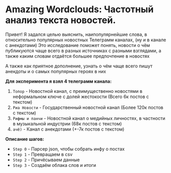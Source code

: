# Amazing Wordclouds: Частотный анализ текста новостей.

Привет! Я задался целью выяснить, наипопулярнейшие слова, в относительно популярных новостных Телеграмм каналах, (ну и в канале с анекдотами)
Это исследование поможет понять, новости о чём публикуются чаще всего в разных источниках с разными взглядами, а также каким словам отдаётся большее предпочтение в новостях

А также как приятное дополнение, узнать о чём чаще всего пишут анекдоты и о самых популярных героях в них

**Для эксперимента я взял 4 телеграмм канала:**
1. `Топор` - Новостной канал, с преимущественно новостями в неформальном ключе с долей жестокости (Всего 6к постов с текстом)
2. `Риа Новости` - Государственный новостной канал (Более 120к постов с текстом)
3. `Рифмы и панчи` - Новостной канал о медийных личностях, в частности в музыкальной индустрии (68к постов с текстом)
4. `ачё)` - Канал с анекдотами (+-7к постов с текстом)

**Описание шагов:**
* `Step 0` - Парсер json, чтобы собрать инфу о постах
* `Step 1` - Превращаем в csv
* `Step 2` - Причёсываем данные
* `Step 3` - Создаём облака слов и итоги